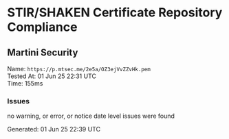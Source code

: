 # STIR/SHAKEN Certificate Repository Compliance

## Martini Security

Name: `https://p.mtsec.me/2e5a/OZ3ejVvZZvHk.pem`\
Tested At: 01 Jun 25 22:31 UTC\
Time: 155ms

### Issues

no warning, or error, or notice date level issues were found

Generated: 01 Jun 25 22:39 UTC